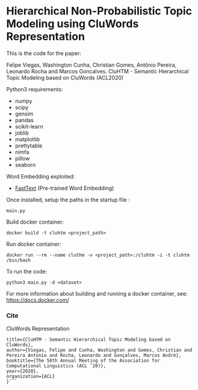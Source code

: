 # Hierarchical Non-Probabilistic Topic Modeling using CluWords Representation

This is the code for the paper:

Felipe Viegas, Washington Cunha, Christian Gomes, Antônio Pereira, Leonardo Rocha and Marcos Goncalves. CluHTM - Semantic Hierarchical Topic Modeling based on CluWords (ACL2020)

Python3 requirements:
- numpy
- scipy
- gensim
- pandas
- scikit-learn
- joblib
- matplotlib
- prettytable
- nimfa
- pillow
- seaborn

Word Embedding exploited:
- [FastText](https://fasttext.cc/docs/en/english-vectors.html) (Pre-trained Word Embedding)

Once installed, setup the paths in the startup file :

```main.py```

Build docker container:

```docker build -t cluhtm <project_path>```

Run docker container:

```docker run --rm --name cluthm -v <project_path>:/cluhtm -i -t cluhtm /bin/bash```

To run the code:

```python3 main.py -d <dataset>```

For more information about building and running a docker container, see: https://docs.docker.com/


### Cite
CluWords Representation

```@inproceedings{viegas2019cluhtm,
title={CluHTM - Semantic Hierarchical Topic Modeling based on CluWords},
author={Viegas, Felipe and Cunha, Washington and Gomes, Christian and  Pereira Antonio and Rocha, Leonardo and Gonçalves, Marcos André},
booktitle={The 58th Annual Meeting of the Association for Computational Linguistics (ACL ’20)},
year={2020},
organization={ACL}
}```
